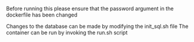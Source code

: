 Before running this please ensure that the password argument in the dockerfile has been changed

Changes to the database can be made by modifying the init_sql.sh file
The container can be run by invoking the run.sh script

